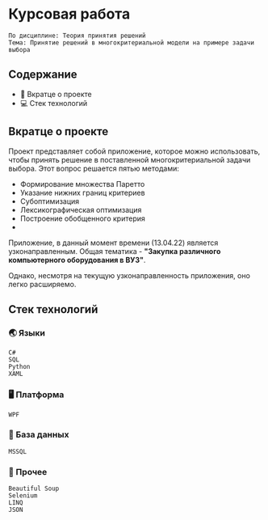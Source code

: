 # Курсовая работа

```
По дисциплине: Теория принятия решений
Тема: Принятие решений в многокритериальной модели на примере задачи выбора
```
## Содержание
- :bookmark_tabs: Вкратце о проекте
- :computer: Стек технологий
## Вкратце о проекте
Проект представляет собой приложение, которое можно использовать, чтобы принять решение в поставленной многокритериальной задачи выбора. Этот вопрос решается пятью методами:
- Формирование множества Паретто
- Указание нижних границ критериев
- Субоптимизация
- Лексикографическая оптимизация
-  Построение обобщенного критерия
-  
Приложение, в данный момент времени (13.04.22) является узконаправленным. Общая тематика - **"Закупка различного компьютерного оборудования в ВУЗ"**.

Однако, несмотря на текущую узконаправленность приложения, оно легко расширяемо.
## Стек технологий
### :earth_asia: Языки
```
C#
SQL
Python
XAML
```
### :desktop_computer: Платформа
```
WPF
```
### :floppy_disk: База данных
```
MSSQL
```
### :scroll: Прочее
```
Beautiful Soup
Selenium
LINQ
JSON
```
